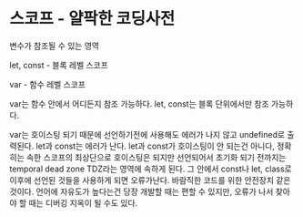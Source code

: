 # 스코프 - 얄팍한 코딩사전

변수가 참조될 수 있는 영역

let, const - 블록 레벨 스코프

var - 함수 레벨 스코프

var는 함수 안에서 어디든지 참조 가능하다.
let, const는 블록 단위에서만 참조 가능하다.

var는 호이스팅 되기 때문에 선언하기전에 사용해도 에러가 나지 않고 undefined로 출력된다.
let과 const는 에러가 난다.
let과 const가 호이스팅이 안 되는건 아니다, 정확히는 속한 스코프의 최상단으로 호이스팅은 되지만 선언되어서 초기화 되기 전까지는 temporal dead zone  TDZ라는 영역에 속하게 된다. 그 안에서 const나 let, class로 이후에 선언된 것들을 사용하게 되면 오류가난다. 바람직한 코드를 위한 안전장치 같은 것이다. 언어에 자유도가 높다는건 당장 개발할 때는 편할 수 있지만, 오류가 나서 찾아야 할 때는 디버깅 지옥이 될 수도 있다.

